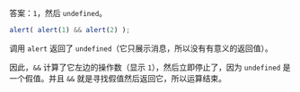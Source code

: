 答案：`1`，然后 `undefined`。

```js run
alert( alert(1) && alert(2) );
```

调用 `alert` 返回了 `undefined`（它只展示消息，所以没有有意义的返回值）。

因此，`&&` 计算了它左边的操作数（显示 `1`），然后立即停止了，因为 `undefined` 是一个假值。并且 `&&` 就是寻找假值然后返回它，所以运算结束。


